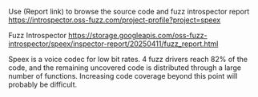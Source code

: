 Use (Report link) to browse the source code and fuzz introspector report https://introspector.oss-fuzz.com/project-profile?project=speex

Fuzz Introspector
https://storage.googleapis.com/oss-fuzz-introspector/speex/inspector-report/20250411/fuzz_report.html

Speex is a voice codec for low bit rates.  4 fuzz drivers reach 82% of the code, and the remaining uncovered code is distributed through a large number of functions.  Increasing code coverage beyond this point will probably be difficult.
